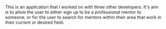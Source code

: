 This is an application that I worked on with three other developers. It's aim is to allow the user to either sign up to be a professional mentor to someone, or for the user to search for mentors within their area that work in their current or desired field.
